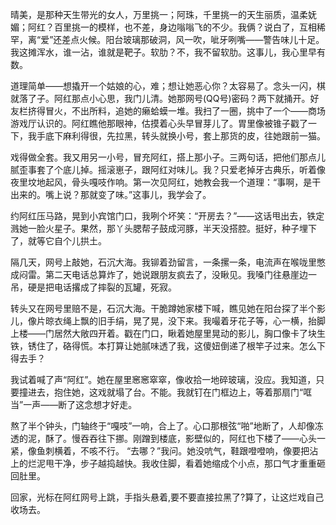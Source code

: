 晴美，是那种天生带光的女人，万里挑一；阿珠，千里挑一的天生丽质，温柔妩媚；阿红？百里挑一的模样，也不差，身边嗡嗡飞的不少。我俩？说白了，互相稀罕，离“爱”还差点火候。阳台玻璃那破洞，风一吹，呲牙咧嘴——警告味儿十足。我这摊浑水，谁一沾，谁就是靶子。软肋？不，我不留软肋。这事儿，我心里早有数。

道理简单——想撬开一个姑娘的心，难；想让她恶心你？太容易了。念头一闪，棋就落了子。阿红那点小心思，我门儿清。她那网号(QQ号)密码？两下就捅开。好友栏挤得冒火，不出所料，追她的癞蛤蟆一堆。我扫了一圈，挑中了一个——商场游戏厅认识的。阿红瞧他那眼神，估摸着心头早冒芽儿了。胃里像被锥子戳了一下，我手底下麻利得很，先拉黑，转头就换小号，套上那货的皮，往她跟前一猫。

戏得做全套。我又用另一小号，冒充阿红，搭上那小子。三两句话，把他们那点儿腻歪事套了个底儿掉。摇滚崽子，跟阿红对味儿。我？只爱老掉牙古典乐，听着像夜里坟地起风，骨头嘎吱作响。第一次见阿红，她教会我一个道理：“事啊，是干出来的。嘴上说？那就变了味。”这事儿，我学会了。

约阿红压马路，晃到小宾馆门口，我咧个坏笑：“开房去？”——这话甩出去，铁定溅她一脸火星子。果然，那丫头腮帮子鼓成河豚，半天没搭腔。挺好，种子埋下了，就等它自个儿拱土。

隔几天，网号上敲她，石沉大海。我铆着劲留言，一条摞一条，电流声在喉咙里憋成闷雷。第二天电话总算炸了，她说跟朋友疯去了，没瞅见。我嗓门往悬崖边一吊，硬是把电话撂成了摔裂的瓦罐，死寂。

转头又在网号里赔不是，石沉大海。干脆蹲她家楼下喊，瞧见她在阳台探了半个影儿，像片晾衣绳上飘的旧手绢，晃了晃，没下来。我嘬着牙花子等，心一横，抬脚上楼——门居然大敞四开着。戳在门口，瞅着她屋里晃动的影儿，胸口像卡了块生铁，锈住了，硌得慌。本打算让她腻味透了我，这傻妞倒递了根竿子过来。怎么下得去手？

我试着喊了声“阿红”。她在屋里窸窸窣窣，像收拾一地碎玻璃，没应。我知道，只要撞进去，抱住她，这戏就塌了台。不能。我就钉在门框边上，等着那扇门“哐当”一声——断了这念想才好走。

熬了半个钟头，门轴终于“嘎吱”一响，合上了。心口那根弦“啪”地断了，人却像冻透的泥，酥了。慢吞吞往下挪。刚蹭到楼底，影壁似的，阿红也下楼了——心头一紧，像鱼刺横着，不咳不行。 “去哪？”我问。她没吭气，鞋跟噔噔响，像要把沾上的烂泥甩干净，步子越捣越快。我收住脚，看着她缩成个小点，那口气才重重砸回肚里。

回家，光标在阿红网号上跳，手指头悬着,要不要直接拉黑了?算了，让这烂戏自己收场去。

